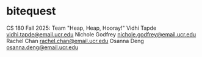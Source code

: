 # bitequest
CS 180 Fall 2025: Team "Heap, Heap, Hooray!"
Vidhi Tapde <vidhi.tapde@email.ucr.edu>
Nichole Godfrey <nichole.godfrey@email.ucr.edu>
Rachel Chan <rachel.chan@email.ucr.edu>
Osanna Deng <osanna.deng@email.ucr.edu>